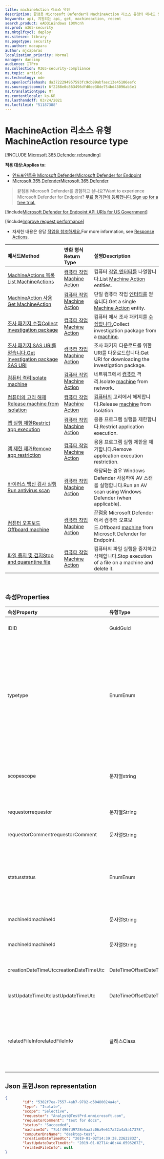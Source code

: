 ```yaml
---
title: machineAction 리소스 유형
description: 끝점용 Microsoft Defender의 MachineAction 리소스 유형의 메서드 및 속성에 대해 자세히 알아보습니다.
keywords: api, 지원되는 api, get, machineaction, recent
search.product: eADQiWindows 10XVcnh
ms.prod: m365-security
ms.mktglfcycl: deploy
ms.sitesec: library
ms.pagetype: security
ms.author: macapara
author: mjcaparas
localization_priority: Normal
manager: dansimp
audience: ITPro
ms.collection: M365-security-compliance
ms.topic: article
ms.technology: mde
ms.openlocfilehash: da3722294957593fc9cb89abfaec13e45106eefc
ms.sourcegitcommit: 6f2288e0c863496dfd0ee38de754bd43096ab3e1
ms.translationtype: MT
ms.contentlocale: ko-KR
ms.lasthandoff: 03/24/2021
ms.locfileid: "51187388"
---
```

# <a name="machineaction-resource-type"></a><span data-ttu-id="e5ca8-104">MachineAction 리소스 유형</span><span class="sxs-lookup"><span data-stu-id="e5ca8-104">MachineAction resource type</span></span>

[!INCLUDE [Microsoft 365 Defender rebranding](../../includes/microsoft-defender.md)]

<span data-ttu-id="e5ca8-105">**적용 대상:**</span><span class="sxs-lookup"><span data-stu-id="e5ca8-105">**Applies to:**</span></span>
- [<span data-ttu-id="e5ca8-106">엔드포인트용 Microsoft Defender</span><span class="sxs-lookup"><span data-stu-id="e5ca8-106">Microsoft Defender for Endpoint</span></span>](https://go.microsoft.com/fwlink/p/?linkid=2154037)
- [<span data-ttu-id="e5ca8-107">Microsoft 365 Defender</span><span class="sxs-lookup"><span data-stu-id="e5ca8-107">Microsoft 365 Defender</span></span>](https://go.microsoft.com/fwlink/?linkid=2118804)

> <span data-ttu-id="e5ca8-108">끝점용 Microsoft Defender를 경험하고 싶나요?</span><span class="sxs-lookup"><span data-stu-id="e5ca8-108">Want to experience Microsoft Defender for Endpoint?</span></span> [<span data-ttu-id="e5ca8-109">무료 평가판에 등록합니다.</span><span class="sxs-lookup"><span data-stu-id="e5ca8-109">Sign up for a free trial.</span></span>](https://www.microsoft.com/microsoft-365/windows/microsoft-defender-atp?ocid=docs-wdatp-exposedapis-abovefoldlink) 


[!include[Microsoft Defender for Endpoint API URIs for US Government](../../includes/microsoft-defender-api-usgov.md)]

[!include[Improve request performance](../../includes/improve-request-performance.md)]


- <span data-ttu-id="e5ca8-110">자세한 내용은 응답 [작업을 참조하세요.](respond-machine-alerts.md)</span><span class="sxs-lookup"><span data-stu-id="e5ca8-110">For more information, see [Response Actions](respond-machine-alerts.md).</span></span> 

| <span data-ttu-id="e5ca8-111">메서드</span><span class="sxs-lookup"><span data-stu-id="e5ca8-111">Method</span></span>                                                            | <span data-ttu-id="e5ca8-112">반환 형식</span><span class="sxs-lookup"><span data-stu-id="e5ca8-112">Return Type</span></span>                        | <span data-ttu-id="e5ca8-113">설명</span><span class="sxs-lookup"><span data-stu-id="e5ca8-113">Description</span></span>                                                 |
|:------------------------------------------------------------------|:-----------------------------------|:------------------------------------------------------------|
| [<span data-ttu-id="e5ca8-114">MachineActions 목록</span><span class="sxs-lookup"><span data-stu-id="e5ca8-114">List MachineActions</span></span>](get-machineactions-collection.md)           | [<span data-ttu-id="e5ca8-115">컴퓨터 작업</span><span class="sxs-lookup"><span data-stu-id="e5ca8-115">Machine Action</span></span>](machineaction.md) | <span data-ttu-id="e5ca8-116">컴퓨터 [작업 엔터티를](machineaction.md) 나열합니다.</span><span class="sxs-lookup"><span data-stu-id="e5ca8-116">List [Machine Action](machineaction.md) entities.</span></span>           |
| [<span data-ttu-id="e5ca8-117">MachineAction 사용</span><span class="sxs-lookup"><span data-stu-id="e5ca8-117">Get MachineAction</span></span>](get-machineaction-object.md)                  | [<span data-ttu-id="e5ca8-118">컴퓨터 작업</span><span class="sxs-lookup"><span data-stu-id="e5ca8-118">Machine Action</span></span>](machineaction.md) | <span data-ttu-id="e5ca8-119">단일 컴퓨터 작업 [엔터티를](machineaction.md) 얻습니다.</span><span class="sxs-lookup"><span data-stu-id="e5ca8-119">Get a single [Machine Action](machineaction.md) entity.</span></span>     |
| [<span data-ttu-id="e5ca8-120">조사 패키지 수집</span><span class="sxs-lookup"><span data-stu-id="e5ca8-120">Collect investigation package</span></span>](collect-investigation-package.md) | [<span data-ttu-id="e5ca8-121">컴퓨터 작업</span><span class="sxs-lookup"><span data-stu-id="e5ca8-121">Machine Action</span></span>](machineaction.md) | <span data-ttu-id="e5ca8-122">컴퓨터 에서 조사 패키지를 [수집합니다.](machine.md)</span><span class="sxs-lookup"><span data-stu-id="e5ca8-122">Collect investigation package from a [machine](machine.md).</span></span> |
| [<span data-ttu-id="e5ca8-123">조사 패키지 SAS URI를 얻습니다.</span><span class="sxs-lookup"><span data-stu-id="e5ca8-123">Get investigation package SAS URI</span></span>](get-package-sas-uri.md)       | [<span data-ttu-id="e5ca8-124">컴퓨터 작업</span><span class="sxs-lookup"><span data-stu-id="e5ca8-124">Machine Action</span></span>](machineaction.md) | <span data-ttu-id="e5ca8-125">조사 패키지 다운로드를 위한 URI를 다운로드합니다.</span><span class="sxs-lookup"><span data-stu-id="e5ca8-125">Get URI for downloading the investigation package.</span></span>          |
| [<span data-ttu-id="e5ca8-126">컴퓨터 격리</span><span class="sxs-lookup"><span data-stu-id="e5ca8-126">Isolate machine</span></span>](isolate-machine.md)                             | [<span data-ttu-id="e5ca8-127">컴퓨터 작업</span><span class="sxs-lookup"><span data-stu-id="e5ca8-127">Machine Action</span></span>](machineaction.md) | <span data-ttu-id="e5ca8-128">네트워크에서 [컴퓨터](machine.md) 격리.</span><span class="sxs-lookup"><span data-stu-id="e5ca8-128">Isolate [machine](machine.md) from network.</span></span>                 |
| [<span data-ttu-id="e5ca8-129">컴퓨터의 고리 해제</span><span class="sxs-lookup"><span data-stu-id="e5ca8-129">Release machine from isolation</span></span>](unisolate-machine.md)            | [<span data-ttu-id="e5ca8-130">컴퓨터 작업</span><span class="sxs-lookup"><span data-stu-id="e5ca8-130">Machine Action</span></span>](machineaction.md) | <span data-ttu-id="e5ca8-131">[컴퓨터의](machine.md) 고리에서 해제합니다.</span><span class="sxs-lookup"><span data-stu-id="e5ca8-131">Release [machine](machine.md) from Isolation.</span></span>               |
| [<span data-ttu-id="e5ca8-132">앱 실행 제한</span><span class="sxs-lookup"><span data-stu-id="e5ca8-132">Restrict app execution</span></span>](restrict-code-execution.md)              | [<span data-ttu-id="e5ca8-133">컴퓨터 작업</span><span class="sxs-lookup"><span data-stu-id="e5ca8-133">Machine Action</span></span>](machineaction.md) | <span data-ttu-id="e5ca8-134">응용 프로그램 실행을 제한합니다.</span><span class="sxs-lookup"><span data-stu-id="e5ca8-134">Restrict application execution.</span></span>                             |
| [<span data-ttu-id="e5ca8-135">앱 제한 제거</span><span class="sxs-lookup"><span data-stu-id="e5ca8-135">Remove app restriction</span></span>](unrestrict-code-execution.md)            | [<span data-ttu-id="e5ca8-136">컴퓨터 작업</span><span class="sxs-lookup"><span data-stu-id="e5ca8-136">Machine Action</span></span>](machineaction.md) | <span data-ttu-id="e5ca8-137">응용 프로그램 실행 제한을 제거합니다.</span><span class="sxs-lookup"><span data-stu-id="e5ca8-137">Remove application execution restriction.</span></span>                   |
| [<span data-ttu-id="e5ca8-138">바이러스 백신 검사 실행</span><span class="sxs-lookup"><span data-stu-id="e5ca8-138">Run antivirus scan</span></span>](run-av-scan.md)                              | [<span data-ttu-id="e5ca8-139">컴퓨터 작업</span><span class="sxs-lookup"><span data-stu-id="e5ca8-139">Machine Action</span></span>](machineaction.md) | <span data-ttu-id="e5ca8-140">해당되는 경우 Windows Defender 사용하여 AV 스캔을 실행합니다.</span><span class="sxs-lookup"><span data-stu-id="e5ca8-140">Run an AV scan using Windows Defender (when applicable).</span></span>    |
| [<span data-ttu-id="e5ca8-141">컴퓨터 오프보드</span><span class="sxs-lookup"><span data-stu-id="e5ca8-141">Offboard machine</span></span>](offboard-machine-api.md)                       | [<span data-ttu-id="e5ca8-142">컴퓨터 작업</span><span class="sxs-lookup"><span data-stu-id="e5ca8-142">Machine Action</span></span>](machineaction.md) | <span data-ttu-id="e5ca8-143">[끝점용](machine.md) Microsoft Defender에서 컴퓨터 오프보드.</span><span class="sxs-lookup"><span data-stu-id="e5ca8-143">Offboard [machine](machine.md) from Microsoft Defender for Endpoint.</span></span> |
| [<span data-ttu-id="e5ca8-144">파일 중지 및 검지</span><span class="sxs-lookup"><span data-stu-id="e5ca8-144">Stop and quarantine file</span></span>](stop-and-quarantine-file.md)           | [<span data-ttu-id="e5ca8-145">컴퓨터 작업</span><span class="sxs-lookup"><span data-stu-id="e5ca8-145">Machine Action</span></span>](machineaction.md) | <span data-ttu-id="e5ca8-146">컴퓨터의 파일 실행을 중지하고 삭제합니다.</span><span class="sxs-lookup"><span data-stu-id="e5ca8-146">Stop execution of a file on a machine and delete it.</span></span>        |

<br>

## <a name="properties"></a><span data-ttu-id="e5ca8-147">속성</span><span class="sxs-lookup"><span data-stu-id="e5ca8-147">Properties</span></span>

| <span data-ttu-id="e5ca8-148">속성</span><span class="sxs-lookup"><span data-stu-id="e5ca8-148">Property</span></span>            | <span data-ttu-id="e5ca8-149">유형</span><span class="sxs-lookup"><span data-stu-id="e5ca8-149">Type</span></span>           | <span data-ttu-id="e5ca8-150">설명</span><span class="sxs-lookup"><span data-stu-id="e5ca8-150">Description</span></span>                                                                                                                                                                                                    |
|:--------------------|:---------------|:---------------------------------------------------------------------------------------------------------------------------------------------------------------------------------------------------------------|
| <span data-ttu-id="e5ca8-151">ID</span><span class="sxs-lookup"><span data-stu-id="e5ca8-151">ID</span></span>                  | <span data-ttu-id="e5ca8-152">Guid</span><span class="sxs-lookup"><span data-stu-id="e5ca8-152">Guid</span></span>           | <span data-ttu-id="e5ca8-153">[Machine Action 엔터티의 ID입니다.](machineaction.md)</span><span class="sxs-lookup"><span data-stu-id="e5ca8-153">Identity of the [Machine Action](machineaction.md) entity.</span></span>                                                                                                                                                     |
| <span data-ttu-id="e5ca8-154">type</span><span class="sxs-lookup"><span data-stu-id="e5ca8-154">type</span></span>                | <span data-ttu-id="e5ca8-155">Enum</span><span class="sxs-lookup"><span data-stu-id="e5ca8-155">Enum</span></span>           | <span data-ttu-id="e5ca8-156">작업의 유형입니다.</span><span class="sxs-lookup"><span data-stu-id="e5ca8-156">Type of the action.</span></span> <span data-ttu-id="e5ca8-157">가능한 값은 "RunAntiVirusScan", "Offboard", "CollectInvestigationPackage", "Isolate", "Unisolate", "StopAndQuarantineFile", "RestrictCodeExecution" 및 "UnrestrictCodeExecution"입니다.</span><span class="sxs-lookup"><span data-stu-id="e5ca8-157">Possible values are: "RunAntiVirusScan", "Offboard", "CollectInvestigationPackage", "Isolate", "Unisolate", "StopAndQuarantineFile", "RestrictCodeExecution" and "UnrestrictCodeExecution"</span></span> |
| <span data-ttu-id="e5ca8-158">scope</span><span class="sxs-lookup"><span data-stu-id="e5ca8-158">scope</span></span>               | <span data-ttu-id="e5ca8-159">문자열</span><span class="sxs-lookup"><span data-stu-id="e5ca8-159">string</span></span>         | <span data-ttu-id="e5ca8-160">작업의 범위입니다.</span><span class="sxs-lookup"><span data-stu-id="e5ca8-160">Scope of the action.</span></span> <span data-ttu-id="e5ca8-161">바이러스 백신 검사의 경우 "전체" 또는 "선택적" 및 "빠른" 또는 "전체"입니다.</span><span class="sxs-lookup"><span data-stu-id="e5ca8-161">"Full" or "Selective" for Isolation, "Quick" or "Full" for Anti-Virus scan.</span></span>                                                                                                   |
| <span data-ttu-id="e5ca8-162">requestor</span><span class="sxs-lookup"><span data-stu-id="e5ca8-162">requestor</span></span>           | <span data-ttu-id="e5ca8-163">문자열</span><span class="sxs-lookup"><span data-stu-id="e5ca8-163">String</span></span>         | <span data-ttu-id="e5ca8-164">작업을 실행한 사람의 ID입니다.</span><span class="sxs-lookup"><span data-stu-id="e5ca8-164">Identity of the person that executed the action.</span></span>                                                                                                                                                               |
| <span data-ttu-id="e5ca8-165">requestorComment</span><span class="sxs-lookup"><span data-stu-id="e5ca8-165">requestorComment</span></span>    | <span data-ttu-id="e5ca8-166">문자열</span><span class="sxs-lookup"><span data-stu-id="e5ca8-166">String</span></span>         | <span data-ttu-id="e5ca8-167">작업을 실행할 때 작성된 설명입니다.</span><span class="sxs-lookup"><span data-stu-id="e5ca8-167">Comment that was written when issuing the action.</span></span>                                                                                                                                                              |
| <span data-ttu-id="e5ca8-168">status</span><span class="sxs-lookup"><span data-stu-id="e5ca8-168">status</span></span>              | <span data-ttu-id="e5ca8-169">Enum</span><span class="sxs-lookup"><span data-stu-id="e5ca8-169">Enum</span></span>           | <span data-ttu-id="e5ca8-170">명령의 현재 상태입니다.</span><span class="sxs-lookup"><span data-stu-id="e5ca8-170">Current status of the command.</span></span> <span data-ttu-id="e5ca8-171">가능한 값은 "보류 중", "InProgress", "Succeeded", "Failed", "TimeOut" 및 "Canceled"입니다.</span><span class="sxs-lookup"><span data-stu-id="e5ca8-171">Possible values are: "Pending", "InProgress", "Succeeded", "Failed", "TimeOut" and "Canceled".</span></span>                                                                                 |
| <span data-ttu-id="e5ca8-172">machineId</span><span class="sxs-lookup"><span data-stu-id="e5ca8-172">machineId</span></span>           | <span data-ttu-id="e5ca8-173">문자열</span><span class="sxs-lookup"><span data-stu-id="e5ca8-173">String</span></span>         | <span data-ttu-id="e5ca8-174">작업이 실행된 컴퓨터의 ID입니다. [](machine.md)</span><span class="sxs-lookup"><span data-stu-id="e5ca8-174">ID of the [machine](machine.md) on which the action was executed.</span></span>                                                                                                                                              |
| <span data-ttu-id="e5ca8-175">machineId</span><span class="sxs-lookup"><span data-stu-id="e5ca8-175">machineId</span></span>           | <span data-ttu-id="e5ca8-176">문자열</span><span class="sxs-lookup"><span data-stu-id="e5ca8-176">String</span></span>         | <span data-ttu-id="e5ca8-177">작업이 [실행된](machine.md) 컴퓨터의 이름입니다.</span><span class="sxs-lookup"><span data-stu-id="e5ca8-177">Name of the [machine](machine.md) on which the action was executed.</span></span>                                                                                                                                            |
| <span data-ttu-id="e5ca8-178">creationDateTimeUtc</span><span class="sxs-lookup"><span data-stu-id="e5ca8-178">creationDateTimeUtc</span></span> | <span data-ttu-id="e5ca8-179">DateTimeOffset</span><span class="sxs-lookup"><span data-stu-id="e5ca8-179">DateTimeOffset</span></span> | <span data-ttu-id="e5ca8-180">작업을 만든 날짜 및 시간입니다.</span><span class="sxs-lookup"><span data-stu-id="e5ca8-180">The date and time when the action was created.</span></span>                                                                                                                                                                 |
| <span data-ttu-id="e5ca8-181">lastUpdateTimeUtc</span><span class="sxs-lookup"><span data-stu-id="e5ca8-181">lastUpdateTimeUtc</span></span>   | <span data-ttu-id="e5ca8-182">DateTimeOffset</span><span class="sxs-lookup"><span data-stu-id="e5ca8-182">DateTimeOffset</span></span> | <span data-ttu-id="e5ca8-183">작업 상태가 업데이트된 마지막 날짜 및 시간입니다.</span><span class="sxs-lookup"><span data-stu-id="e5ca8-183">The last date and time when the action status was updated.</span></span>                                                                                                                                                     |
| <span data-ttu-id="e5ca8-184">relatedFileInfo</span><span class="sxs-lookup"><span data-stu-id="e5ca8-184">relatedFileInfo</span></span>     | <span data-ttu-id="e5ca8-185">클래스</span><span class="sxs-lookup"><span data-stu-id="e5ca8-185">Class</span></span>          | <span data-ttu-id="e5ca8-186">두 속성이 들어 있습니다.</span><span class="sxs-lookup"><span data-stu-id="e5ca8-186">Contains two Properties.</span></span> <span data-ttu-id="e5ca8-187">string , Enum 값으로 ```fileIdentifier``` ```fileIdentifierType``` "Sha1", "Sha256" 및 "Md5"를 지정합니다.</span><span class="sxs-lookup"><span data-stu-id="e5ca8-187">string ```fileIdentifier```, Enum ```fileIdentifierType``` with the possible values: "Sha1", "Sha256" and "Md5".</span></span>                                                                         |


## <a name="json-representation"></a><span data-ttu-id="e5ca8-188">Json 표현</span><span class="sxs-lookup"><span data-stu-id="e5ca8-188">Json representation</span></span>

```json
{
        "id": "5382f7ea-7557-4ab7-9782-d50480024a4e",
        "type": "Isolate",
        "scope": "Selective",
        "requestor": "Analyst@TestPrd.onmicrosoft.com",
        "requestorComment": "test for docs",
        "status": "Succeeded",
        "machineId": "7b1f4967d9728e5aa3c06a9e617a22a4a5a17378",
        "computerDnsName": "desktop-test",
        "creationDateTimeUtc": "2019-01-02T14:39:38.2262283Z",
        "lastUpdateDateTimeUtc": "2019-01-02T14:40:44.6596267Z",
        "relatedFileInfo": null
}
```

